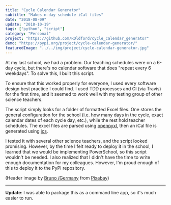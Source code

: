 ```yaml
---
title: "Cycle Calendar Generator"
subtitle: "Makes n-day schedule iCal files"
date: "2018-08-09"
update: "2018-10-19"
tags: ["python", "script"]
category: "Personal"
project: "https://github.com/ROldford/cycle_calendar_generator"
demo: "https://pypi.org/project/cycle-calendar-generator/"
featuredImage: "../../img/project/cycle-calendar-generator.jpg"
---
```


At my last school, we had a problem. Our teaching schedules were on a 6-day cycle, but there's no calendar software that does "repeat every 6 weekdays". To solve this, I built this script.

To ensure that this worked properly for everyone, I used every software design best practice I could find. I used TDD processes and CI (via Travis) for the first time, and it seemed to work well with my testing group of other science teachers.

The script simply looks for a folder of formatted Excel files. One stores the general configuration for the school (i.e. how many days in the cycle, exact calendar dates of each cycle day, etc.), while the rest hold teacher schedules. The excel files are parsed using [openpyxl](https://bitbucket.org/openpyxl/openpyxl/src), then an iCal file is generated using [ics](https://github.com/C4ptainCrunch/ics.py).

I tested it with several other science teachers, and the script looked promising. However, by the time I felt ready to deploy it in the school, I learned that we would be implementing PowerSchool, so this script wouldn't be needed. I also realized that I didn't have the time to write enough documentation for my colleagues. However, I'm proud enough of this to deploy it to the PyPI repository.

(Header image by [Bruno /Germany](https://pixabay.com/users/Bru-nO-1161770/?utm_source=link-attribution&amp;utm_medium=referral&amp;utm_campaign=image&amp;utm_content=3665089) 
from [Pixabay](https://pixabay.com/?utm_source=link-attribution&amp;utm_medium=referral&amp;utm_campaign=image&amp;utm_content=3665089))

---

**Update**: I was able to package this as a command line app, so it's much easier to run.
